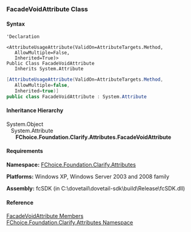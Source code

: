 ﻿### FacadeVoidAttribute Class

#### Syntax

```vbnet
'Declaration

<AttributeUsageAttribute(ValidOn=AttributeTargets.Method, 
   AllowMultiple=False, 
   Inherited=True)>
Public Class FacadeVoidAttribute 
   Inherits System.Attribute
```

```csharp
[AttributeUsageAttribute(ValidOn=AttributeTargets.Method, 
   AllowMultiple=false, 
   Inherited=true)]
public class FacadeVoidAttribute : System.Attribute
```

#### Inheritance Hierarchy

System.Object  
   System.Attribute  
      **FChoice.Foundation.Clarify.Attributes.FacadeVoidAttribute**  

#### Requirements

**Namespace:** [FChoice.Foundation.Clarify.Attributes](fcSDK~FChoice.Foundation.Clarify.Attributes_namespace.md)

**Platforms:** Windows XP, Windows Server 2003 and 2008 family

**Assembly:** fcSDK (in C:\\dovetail\\dovetail-sdk\\build\\Release\\fcSDK.dll)

#### Reference

[FacadeVoidAttribute Members](fcSDK~FChoice.Foundation.Clarify.Attributes.FacadeVoidAttribute_members.md)  
[FChoice.Foundation.Clarify.Attributes Namespace](fcSDK~FChoice.Foundation.Clarify.Attributes_namespace.md)